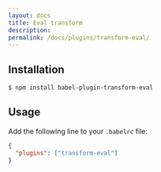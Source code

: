 ```yaml
---
layout: docs
title: Eval transform
description:
permalink: /docs/plugins/transform-eval/
---
```


## Installation

```sh
$ npm install babel-plugin-transform-eval
```

## Usage

Add the following line to your `.babelrc` file:

```json
{
  "plugins": ["transform-eval"]
}
```
